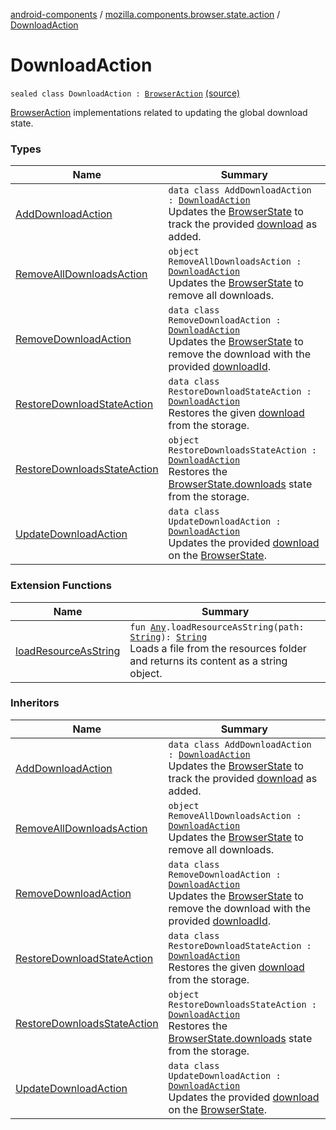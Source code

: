 [android-components](../../index.md) / [mozilla.components.browser.state.action](../index.md) / [DownloadAction](./index.md)

# DownloadAction

`sealed class DownloadAction : `[`BrowserAction`](../-browser-action.md) [(source)](https://github.com/mozilla-mobile/android-components/blob/master/components/browser/state/src/main/java/mozilla/components/browser/state/action/BrowserAction.kt#L694)

[BrowserAction](../-browser-action.md) implementations related to updating the global download state.

### Types

| Name | Summary |
|---|---|
| [AddDownloadAction](-add-download-action/index.md) | `data class AddDownloadAction : `[`DownloadAction`](./index.md)<br>Updates the [BrowserState](../../mozilla.components.browser.state.state/-browser-state/index.md) to track the provided [download](-add-download-action/download.md) as added. |
| [RemoveAllDownloadsAction](-remove-all-downloads-action.md) | `object RemoveAllDownloadsAction : `[`DownloadAction`](./index.md)<br>Updates the [BrowserState](../../mozilla.components.browser.state.state/-browser-state/index.md) to remove all downloads. |
| [RemoveDownloadAction](-remove-download-action/index.md) | `data class RemoveDownloadAction : `[`DownloadAction`](./index.md)<br>Updates the [BrowserState](../../mozilla.components.browser.state.state/-browser-state/index.md) to remove the download with the provided [downloadId](-remove-download-action/download-id.md). |
| [RestoreDownloadStateAction](-restore-download-state-action/index.md) | `data class RestoreDownloadStateAction : `[`DownloadAction`](./index.md)<br>Restores the given [download](-restore-download-state-action/download.md) from the storage. |
| [RestoreDownloadsStateAction](-restore-downloads-state-action.md) | `object RestoreDownloadsStateAction : `[`DownloadAction`](./index.md)<br>Restores the [BrowserState.downloads](../../mozilla.components.browser.state.state/-browser-state/downloads.md) state from the storage. |
| [UpdateDownloadAction](-update-download-action/index.md) | `data class UpdateDownloadAction : `[`DownloadAction`](./index.md)<br>Updates the provided [download](-update-download-action/download.md) on the [BrowserState](../../mozilla.components.browser.state.state/-browser-state/index.md). |

### Extension Functions

| Name | Summary |
|---|---|
| [loadResourceAsString](../../mozilla.components.support.test.file/kotlin.-any/load-resource-as-string.md) | `fun `[`Any`](https://kotlinlang.org/api/latest/jvm/stdlib/kotlin/-any/index.html)`.loadResourceAsString(path: `[`String`](https://kotlinlang.org/api/latest/jvm/stdlib/kotlin/-string/index.html)`): `[`String`](https://kotlinlang.org/api/latest/jvm/stdlib/kotlin/-string/index.html)<br>Loads a file from the resources folder and returns its content as a string object. |

### Inheritors

| Name | Summary |
|---|---|
| [AddDownloadAction](-add-download-action/index.md) | `data class AddDownloadAction : `[`DownloadAction`](./index.md)<br>Updates the [BrowserState](../../mozilla.components.browser.state.state/-browser-state/index.md) to track the provided [download](-add-download-action/download.md) as added. |
| [RemoveAllDownloadsAction](-remove-all-downloads-action.md) | `object RemoveAllDownloadsAction : `[`DownloadAction`](./index.md)<br>Updates the [BrowserState](../../mozilla.components.browser.state.state/-browser-state/index.md) to remove all downloads. |
| [RemoveDownloadAction](-remove-download-action/index.md) | `data class RemoveDownloadAction : `[`DownloadAction`](./index.md)<br>Updates the [BrowserState](../../mozilla.components.browser.state.state/-browser-state/index.md) to remove the download with the provided [downloadId](-remove-download-action/download-id.md). |
| [RestoreDownloadStateAction](-restore-download-state-action/index.md) | `data class RestoreDownloadStateAction : `[`DownloadAction`](./index.md)<br>Restores the given [download](-restore-download-state-action/download.md) from the storage. |
| [RestoreDownloadsStateAction](-restore-downloads-state-action.md) | `object RestoreDownloadsStateAction : `[`DownloadAction`](./index.md)<br>Restores the [BrowserState.downloads](../../mozilla.components.browser.state.state/-browser-state/downloads.md) state from the storage. |
| [UpdateDownloadAction](-update-download-action/index.md) | `data class UpdateDownloadAction : `[`DownloadAction`](./index.md)<br>Updates the provided [download](-update-download-action/download.md) on the [BrowserState](../../mozilla.components.browser.state.state/-browser-state/index.md). |
